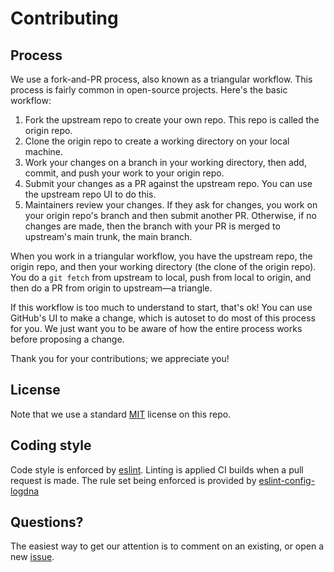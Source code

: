 # Contributing

## Process

We use a fork-and-PR process, also known as a triangular workflow. This process
is fairly common in open-source projects. Here's the basic workflow:

1. Fork the upstream repo to create your own repo. This repo is called the origin repo.
2. Clone the origin repo to create a working directory on your local machine.
3. Work your changes on a branch in your working directory, then add, commit, and push your work to your origin repo.
4. Submit your changes as a PR against the upstream repo. You can use the upstream repo UI to do this.
5. Maintainers review your changes. If they ask for changes, you work on your
   origin repo's branch and then submit another PR. Otherwise, if no changes are made,
   then the branch with your PR is merged to upstream's main trunk, the main branch.

When you work in a triangular workflow, you have the upstream repo, the origin
repo, and then your working directory (the clone of the origin repo). You do
a `git fetch` from upstream to local, push from local to origin, and then do a PR from origin to
upstream&mdash;a triangle.

If this workflow is too much to understand to start, that's ok! You can use
GitHub's UI to make a change, which is autoset to do most of this process for
you. We just want you to be aware of how the entire process works before
proposing a change.

Thank you for your contributions; we appreciate you!

## License

Note that we use a standard [MIT](./LICENSE) license on this repo.

## Coding style

Code style is enforced by [eslint][]. Linting is applied CI builds when a pull request
is made. The rule set being enforced is provided by [eslint-config-logdna][]

## Questions?

The easiest way to get our attention is to comment on an existing, or open a new
[issue][].

[eslint]: https://eslint.org
[eslint-config-logdna]: https://github.com/logdna/eslint-config-logdna
[issue]: https://github.com/logdna/eslint-config-logdna/issues
